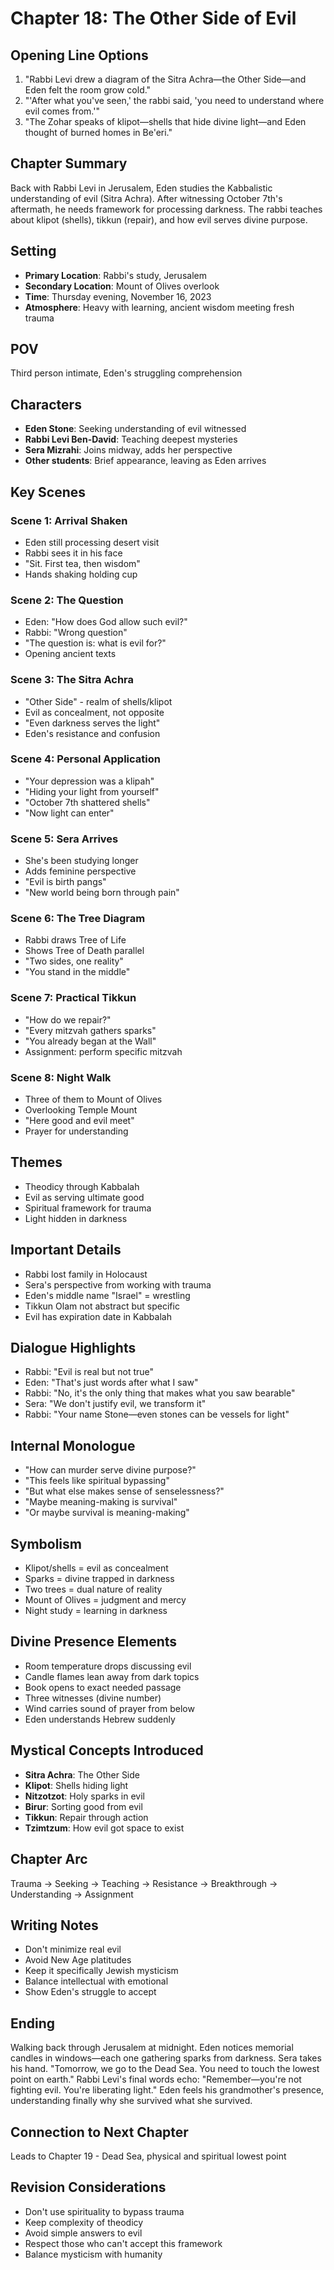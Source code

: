 # Chapter 18: The Other Side of Evil

## Opening Line Options
1. "Rabbi Levi drew a diagram of the Sitra Achra—the Other Side—and Eden felt the room grow cold."
2. "'After what you've seen,' the rabbi said, 'you need to understand where evil comes from.'"
3. "The Zohar speaks of klipot—shells that hide divine light—and Eden thought of burned homes in Be'eri."

## Chapter Summary
Back with Rabbi Levi in Jerusalem, Eden studies the Kabbalistic understanding of evil (Sitra Achra). After witnessing October 7th's aftermath, he needs framework for processing darkness. The rabbi teaches about klipot (shells), tikkun (repair), and how evil serves divine purpose.

## Setting
- **Primary Location**: Rabbi's study, Jerusalem
- **Secondary Location**: Mount of Olives overlook
- **Time**: Thursday evening, November 16, 2023
- **Atmosphere**: Heavy with learning, ancient wisdom meeting fresh trauma

## POV
Third person intimate, Eden's struggling comprehension

## Characters
- **Eden Stone**: Seeking understanding of evil witnessed
- **Rabbi Levi Ben-David**: Teaching deepest mysteries
- **Sera Mizrahi**: Joins midway, adds her perspective
- **Other students**: Brief appearance, leaving as Eden arrives

## Key Scenes

### Scene 1: Arrival Shaken
- Eden still processing desert visit
- Rabbi sees it in his face
- "Sit. First tea, then wisdom"
- Hands shaking holding cup

### Scene 2: The Question
- Eden: "How does God allow such evil?"
- Rabbi: "Wrong question"
- "The question is: what is evil for?"
- Opening ancient texts

### Scene 3: The Sitra Achra
- "Other Side" - realm of shells/klipot
- Evil as concealment, not opposite
- "Even darkness serves the light"
- Eden's resistance and confusion

### Scene 4: Personal Application
- "Your depression was a klipah"
- "Hiding your light from yourself"
- "October 7th shattered shells"
- "Now light can enter"

### Scene 5: Sera Arrives
- She's been studying longer
- Adds feminine perspective
- "Evil is birth pangs"
- "New world being born through pain"

### Scene 6: The Tree Diagram
- Rabbi draws Tree of Life
- Shows Tree of Death parallel
- "Two sides, one reality"
- "You stand in the middle"

### Scene 7: Practical Tikkun
- "How do we repair?"
- "Every mitzvah gathers sparks"
- "You already began at the Wall"
- Assignment: perform specific mitzvah

### Scene 8: Night Walk
- Three of them to Mount of Olives
- Overlooking Temple Mount
- "Here good and evil meet"
- Prayer for understanding

## Themes
- Theodicy through Kabbalah
- Evil as serving ultimate good
- Spiritual framework for trauma
- Light hidden in darkness

## Important Details
- Rabbi lost family in Holocaust
- Sera's perspective from working with trauma
- Eden's middle name "Israel" = wrestling
- Tikkun Olam not abstract but specific
- Evil has expiration date in Kabbalah

## Dialogue Highlights
- Rabbi: "Evil is real but not true"
- Eden: "That's just words after what I saw"
- Rabbi: "No, it's the only thing that makes what you saw bearable"
- Sera: "We don't justify evil, we transform it"
- Rabbi: "Your name Stone—even stones can be vessels for light"

## Internal Monologue
- "How can murder serve divine purpose?"
- "This feels like spiritual bypassing"
- "But what else makes sense of senselessness?"
- "Maybe meaning-making is survival"
- "Or maybe survival is meaning-making"

## Symbolism
- Klipot/shells = evil as concealment
- Sparks = divine trapped in darkness
- Two trees = dual nature of reality
- Mount of Olives = judgment and mercy
- Night study = learning in darkness

## Divine Presence Elements
- Room temperature drops discussing evil
- Candle flames lean away from dark topics
- Book opens to exact needed passage
- Three witnesses (divine number)
- Wind carries sound of prayer from below
- Eden understands Hebrew suddenly

## Mystical Concepts Introduced
- **Sitra Achra**: The Other Side
- **Klipot**: Shells hiding light
- **Nitzotzot**: Holy sparks in evil
- **Birur**: Sorting good from evil
- **Tikkun**: Repair through action
- **Tzimtzum**: How evil got space to exist

## Chapter Arc
Trauma → Seeking → Teaching → Resistance → Breakthrough → Understanding → Assignment

## Writing Notes
- Don't minimize real evil
- Avoid New Age platitudes
- Keep it specifically Jewish mysticism
- Balance intellectual with emotional
- Show Eden's struggle to accept

## Ending
Walking back through Jerusalem at midnight. Eden notices memorial candles in windows—each one gathering sparks from darkness. Sera takes his hand. "Tomorrow, we go to the Dead Sea. You need to touch the lowest point on earth." Rabbi Levi's final words echo: "Remember—you're not fighting evil. You're liberating light." Eden feels his grandmother's presence, understanding finally why she survived what she survived.

## Connection to Next Chapter
Leads to Chapter 19 - Dead Sea, physical and spiritual lowest point

## Revision Considerations
- Don't use spirituality to bypass trauma
- Keep complexity of theodicy
- Avoid simple answers to evil
- Respect those who can't accept this framework
- Balance mysticism with humanity
